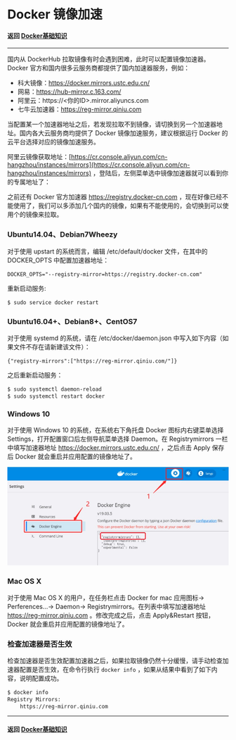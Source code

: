 # Docker 镜像加速
#### 返回 [Docker基础知识](../Docker基础知识.md) 

---

国内从 DockerHub 拉取镜像有时会遇到困难，此时可以配置镜像加速器。Docker 官方和国内很多云服务商都提供了国内加速器服务，例如：  
- 科大镜像：https://docker.mirrors.ustc.edu.cn/
- 网易：https://hub-mirror.c.163.com/
- 阿里云：https://<你的ID>.mirror.aliyuncs.com
- 七牛云加速器：https://reg-mirror.qiniu.com

当配置某一个加速器地址之后，若发现拉取不到镜像，请切换到另一个加速器地址。国内各大云服务商均提供了 Docker 镜像加速服务，建议根据运行 Docker 的云平台选择对应的镜像加速服务。

阿里云镜像获取地址：[https://cr.console.aliyun.com/cn-hangzhou/instances/mirrors](https://cr.console.aliyun.com/cn-hangzhou/instances/mirrors) ，登陆后，左侧菜单选中镜像加速器就可以看到你的专属地址了：

之前还有 Docker 官方加速器 https://registry.docker-cn.com ，现在好像已经不能使用了，我们可以多添加几个国内的镜像，如果有不能使用的，会切换到可以使用个的镜像来拉取。

### Ubuntu14.04、Debian7Wheezy
对于使用 upstart 的系统而言，编辑 /etc/default/docker 文件，在其中的 DOCKER_OPTS 中配置加速器地址：
```
DOCKER_OPTS="--registry-mirror=https://registry.docker-cn.com"
```
重新启动服务:
```
$ sudo service docker restart
```

### Ubuntu16.04+、Debian8+、CentOS7
对于使用 systemd 的系统，请在 /etc/docker/daemon.json 中写入如下内容（如果文件不存在请新建该文件）：
```
{"registry-mirrors":["https://reg-mirror.qiniu.com/"]}
```
之后重新启动服务：
```
$ sudo systemctl daemon-reload
$ sudo systemctl restart docker
```

### Windows 10
对于使用 Windows 10 的系统，在系统右下角托盘 Docker 图标内右键菜单选择 Settings，打开配置窗口后左侧导航菜单选择 Daemon。在 Registrymirrors 一栏中填写加速器地址 https://docker.mirrors.ustc.edu.cn/ ，之后点击 Apply 保存后 Docker 就会重启并应用配置的镜像地址了。

![docker镜像加速](./images/docker镜像加速.jpg)

### Mac OS X
对于使用 Mac OS X 的用户，在任务栏点击 Docker for mac 应用图标-> Perferences...-> Daemon-> Registrymirrors。在列表中填写加速器地址 https://reg-mirror.qiniu.com 。修改完成之后，点击 Apply&Restart 按钮，Docker 就会重启并应用配置的镜像地址了。

### 检查加速器是否生效
检查加速器是否生效配置加速器之后，如果拉取镜像仍然十分缓慢，请手动检查加速器配置是否生效，在命令行执行 `docker info` ，如果从结果中看到了如下内容，说明配置成功。
```
$ docker info
Registry Mirrors:
    https://reg-mirror.qiniu.com
```

---

#### 返回 [Docker基础知识](../Docker基础知识.md) 